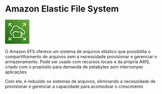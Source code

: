 # Amazon Elastic File System

![Amazon EFS](../images/svg/storage/efs.svg)

O Amazon EFS oferece um sistema de arquivos elástico que possibilita o compartilhamento de arquivos sem a necessidade provisionar e gerenciar o armazenamento. Pode ser usado com recursos locais e da própria AWS, criado com o propósito para demanda de petabytes sem interromper aplicações

Com ele, é reduzido os sistemas de arquivos, eliminando a necessidade de provisionar e gerenciar a capacidade para acomodoar o crescimento
